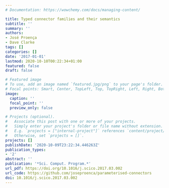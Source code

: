 ```yaml
---
# Documentation: https://wowchemy.com/docs/managing-content/

title: Typed connector families and their semantics
subtitle: ''
summary: ''
authors:
- José Proença
- Dave Clarke
tags: []
categories: []
date: '2017-01-01'
lastmod: 2020-10-10T00:22:34+01:00
featured: false
draft: false

# Featured image
# To use, add an image named `featured.jpg/png` to your page's folder.
# Focal points: Smart, Center, TopLeft, Top, TopRight, Left, Right, BottomLeft, Bottom, BottomRight.
image:
  caption: ''
  focal_point: ''
  preview_only: false

# Projects (optional).
#   Associate this post with one or more of your projects.
#   Simply enter your project's folder or file name without extension.
#   E.g. `projects = ["internal-project"]` references `content/project/deep-learning/index.md`.
#   Otherwise, set `projects = []`.
projects: []
publishDate: '2020-10-09T23:22:34.446263Z'
publication_types:
- '2'
abstract: ''
publication: '*Sci. Comput. Program.*'
url_pdf: https://doi.org/10.1016/j.scico.2017.03.002
url_code: https://github.com/joseproenca/parameterised-connectors 
doi: 10.1016/j.scico.2017.03.002
---
```

